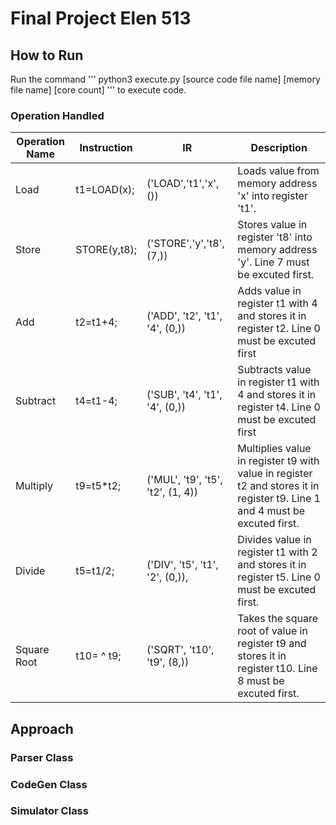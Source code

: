 # Final Project Elen 513


## How to Run

Run the command 
'''
python3 execute.py [source code file name] [memory file name] [core count]
'''
to execute code.

### Operation Handled
|Operation Name| Instruction | IR | Description |
|----------|----------|--------------------------|----------|
|Load|t1=LOAD(x);|('LOAD','t1','x',()) |Loads value from memory address 'x' into register 't1'.|
|Store|STORE(y,t8);|('STORE','y','t8',(7,))|Stores value in register 't8' into memory address 'y'. Line 7 must be excuted first. |
|Add|t2=t1+4;|('ADD', 't2', 't1', '4', (0,))|Adds value in register t1 with 4 and stores it in register t2. Line 0 must be excuted first|
|Subtract|t4=t1-4;|('SUB', 't4', 't1', '4', (0,))|Subtracts value in register t1 with 4 and stores it in register t4. Line 0 must be excuted first|
|Multiply|t9=t5*t2;|('MUL', 't9', 't5', 't2', (1, 4))|Multiplies value in register t9 with value in register t2 and stores it in register t9. Line 1 and 4 must be excuted first.|
|Divide|t5=t1/2;|('DIV', 't5', 't1', '2', (0,)),|Divides value in register t1 with 2 and stores it in register t5. Line 0 must be excuted first.|
|Square Root|t10= ^ t9;| ('SQRT', 't10', 't9', (8,))|Takes the square root of value in register t9 and stores it in register t10. Line 8 must be excuted first.|



## Approach




### Parser Class



### CodeGen Class


### Simulator Class







